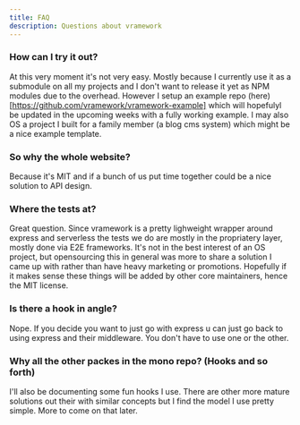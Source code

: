 ```yaml
---
title: FAQ
description: Questions about vramework
---
```


### How can I try it out?

At this very moment it's not very easy. Mostly because I currently use it as a submodule on all my projects and I don't want to release it yet as NPM modules due to the overhead. However I setup an example repo (here)[https://github.com/vramework/vramework-example] which will hopefulyl be updated in the upcoming weeks with a fully working example. I may also OS a project I built for a family member (a blog cms system) which might be a nice example template.

### So why the whole website?

Because it's MIT and if a bunch of us put time together could be a nice solution to API design.

### Where the tests at?

Great question. Since vramework is a pretty lighweight wrapper around express and serverless the tests we do are mostly in the propriatery 
layer, mostly done via E2E frameworks. It's not in the best interest of an OS project, but opensourcing this in general was more to share
a solution I came up with rather than have heavy marketing or promotions. Hopefully if it makes sense these things will be added by other
core maintainers, hence the MIT license.

### Is there a hook in angle?

Nope. If you decide you want to just go with express u can just go back to using express and their middleware. You don't have to use one
or the other.

### Why all the other packes in the mono repo? (Hooks and so forth)

I'll also be documenting some fun hooks I use. There are other more mature solutions out their with similar concepts but I find the model I use pretty simple. More to come on that later.
